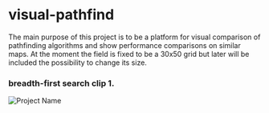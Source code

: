 # visual-pathfind
The main purpose of this project is to be a platform for visual comparison of pathfinding algorithms and show performance comparisons on similar maps.
At the moment the field is fixed to be a 30x50 grid but later will be included the possibility to change its size.

### breadth-first search clip 1.
![Project Name](https://user-images.githubusercontent.com/35083414/159445852-b55a14ee-0ea2-43b2-8827-0c99e7932166.gif)


